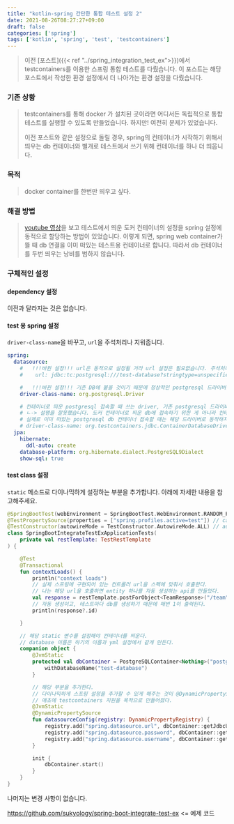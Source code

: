 ```yaml
---
title: "kotlin-spring 간단한 통합 테스트 설정 2"
date: 2021-08-26T08:27:27+09:00 
draft: false 
categories: ['spring']
tags: ['kotlin', 'spring', 'test', 'testcontainers']
---
```


> 이전 [포스트]({{< ref "../spring_integration_test_ex">}})에서 testcontainers를 이용한 스프링 통합 테스트를 다뤘습니다.
> 이 포스트는 해당 포스트에서 작성한 환경 설정에서 더 나아가는 환경 설정을 다뤘습니다.

### 기존 상황

> testcontainers를 통해 docker 가 설치된 곳이라면 어디서든 독립적으로 통합 테스트를 실행할 수 있도록 만들었습니다.
> 하지만! 여전히 문제가 있었습니다.
>
> 이전 포스트와 같은 설정으로 돌릴 경우, spring의 컨테이너가 시작하기 위해서 띄우는 db 컨테이너와 별개로 테스트에서 쓰기 위해 컨테이너를 하나 더 띄웁니다.

### 목적

> docker container를 한번만 띄우고 싶다.

### 해결 방법

> [youtube 영상](https://youtu.be/gF-YG6YZxZk)을 보고 테스트에서 띄운 도커 컨테이너의 설정을
> spring 설정에 동적으로 할당하는 방법이 있었습니다. 이렇게 되면, spring web container가 뜰 때 db 연결을 이미 떠있는 테스트용 컨테이너로 합니다.
> 따라서 db 컨테이너를 두번 띄우는 낭비를 범하지 않습니다.

### 구체적인 설정

#### dependency 설정

이전과 달라지는 것은 없습니다.

#### test 용 spring 설정

`driver-class-name`을 바꾸고, `url`을 주석처리나 지워줍니다.

```yaml
spring:
  datasource:
    #   !!!바뀐 설정!!! url은 동적으로 설정될 거라 url 설정은 필요없습니다. 주석처리나 삭제를 부탁드립니다.
    #    url: jdbc:tc:postgresql:///test-database?stringtype=unspecified

    #   !!!바뀐 설정!!! 기존 DB에 붙을 것이기 때문에 정상적인 postgresql 드라이버를 써도 됩니다.. 
    driver-class-name: org.postgresql.Driver

    # 컨테이너로 띄운 postgresql 접속할 때 쓰는 driver, 기존 postgresql 드라이버는 동작하지 않습니다.. 
    # ㄴ-> 설명을 잘못했습니다. 도커 컨테이너로 띄운 db에 접속하기 위한 게 아니라 컨테이너를 띄우는 것까지 포함한 driver. 
    # 실제로 이미 떠있는 postgresql db 컨테이너 접속할 때는 해당 드라이버로 동작하지 않습니다. ㅈㅅ 
    # driver-class-name: org.testcontainers.jdbc.ContainerDatabaseDriver
  jpa:
    hibernate:
      ddl-auto: create
    database-platform: org.hibernate.dialect.PostgreSQL9Dialect
    show-sql: true
```

#### test class 설정

`static` 메소드로 다이나믹하게 설정하는 부분을 추가합니다. 아래에 자세한 내용을 참고해주세요.

```kotlin
@SpringBootTest(webEnvironment = SpringBootTest.WebEnvironment.RANDOM_PORT)
@TestPropertySource(properties = ["spring.profiles.active=test"]) // can override any propertysource
@TestConstructor(autowireMode = TestConstructor.AutowireMode.ALL) // autowire without @autowired
class SpringBootIntegrateTestExApplicationTests(
    private val restTemplate: TestRestTemplate
) {

    @Test
    @Transactional
    fun contextLoads() {
        println("context loads")
        // 실제 스프링에 구현되어 있는 컨트롤러 url을 스펙에 맞춰서 호출한다.
        // 나는 해당 url을 호출하면 entity 하나를 자동 생성하는 api를 만들었다. 
        val response = restTemplate.postForObject<TeamResponse>("/team")
        // 자동 생성이고, 테스트마다 db를 생성하기 때문에 매번 1이 출력된다.
        println(response?.id)

    }

    // 해당 static 변수를 설정해야 컨테이너를 띄운다. 
    // database 이름은 하기의 이름과 yml 설정에서 같게 만든다. 
    companion object {
        @JvmStatic
        protected val dbContainer = PostgreSQLContainer<Nothing>("postgres:latest").apply {
            withDatabaseName("test-database")
        }

        // 해당 부분을 추가한다. 
        // 다이나믹하게 스프링 설정을 추가할 수 있게 해주는 것이 @DynamicPropertySource다. 
        // 애초에 testcontainers 지원을 목적으로 만들어졌다. 
        @JvmStatic
        @DynamicPropertySource
        fun datasourceConfig(registry: DynamicPropertyRegistry) {
            registry.add("spring.datasource.url", dbContainer::getJdbcUrl)
            registry.add("spring.datasource.password", dbContainer::getPassword)
            registry.add("spring.datasource.username", dbContainer::getUsername)
        }

        init {
            dbContainer.start()
        }
    }
}
```

나머지는 변경 사항이 없습니다.

https://github.com/sukyology/spring-boot-integrate-test-ex <= 예제 코드


